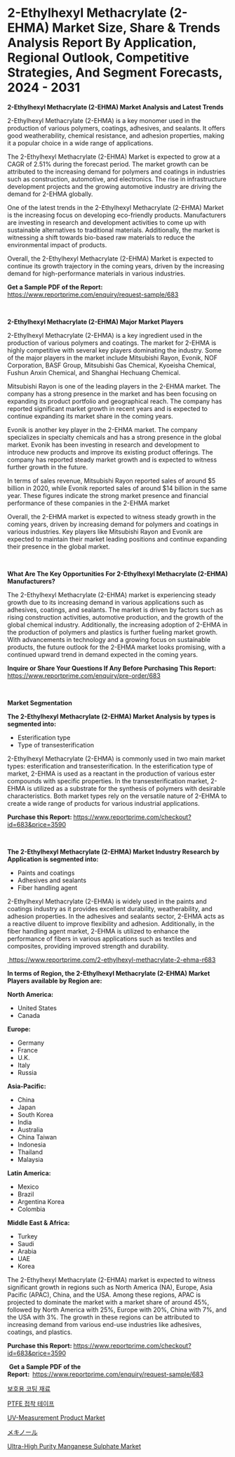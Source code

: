 <p><h1>2-Ethylhexyl Methacrylate (2-EHMA) Market Size, Share & Trends Analysis Report By Application, Regional Outlook, Competitive Strategies, And Segment Forecasts, 2024 - 2031</h1></p><p><strong>2-Ethylhexyl Methacrylate (2-EHMA) Market Analysis and Latest Trends</strong></p>
<p><p>2-Ethylhexyl Methacrylate (2-EHMA) is a key monomer used in the production of various polymers, coatings, adhesives, and sealants. It offers good weatherability, chemical resistance, and adhesion properties, making it a popular choice in a wide range of applications.</p><p>The 2-Ethylhexyl Methacrylate (2-EHMA) Market is expected to grow at a CAGR of 2.51% during the forecast period. The market growth can be attributed to the increasing demand for polymers and coatings in industries such as construction, automotive, and electronics. The rise in infrastructure development projects and the growing automotive industry are driving the demand for 2-EHMA globally.</p><p>One of the latest trends in the 2-Ethylhexyl Methacrylate (2-EHMA) Market is the increasing focus on developing eco-friendly products. Manufacturers are investing in research and development activities to come up with sustainable alternatives to traditional materials. Additionally, the market is witnessing a shift towards bio-based raw materials to reduce the environmental impact of products.</p><p>Overall, the 2-Ethylhexyl Methacrylate (2-EHMA) Market is expected to continue its growth trajectory in the coming years, driven by the increasing demand for high-performance materials in various industries.</p></p>
<p><strong>Get a Sample PDF of the Report:&nbsp;</strong> <a href="https://www.reportprime.com/enquiry/request-sample/683">https://www.reportprime.com/enquiry/request-sample/683</a></p>
<p>&nbsp;</p>
<p><strong>2-Ethylhexyl Methacrylate (2-EHMA) Major Market Players</strong></p>
<p><p>2-Ethylhexyl Methacrylate (2-EHMA) is a key ingredient used in the production of various polymers and coatings. The market for 2-EHMA is highly competitive with several key players dominating the industry. Some of the major players in the market include Mitsubishi Rayon, Evonik, NOF Corporation, BASF Group, Mitsubishi Gas Chemical, Kyoeisha Chemical, Fushun Anxin Chemical, and Shanghai Hechuang Chemical.</p><p>Mitsubishi Rayon is one of the leading players in the 2-EHMA market. The company has a strong presence in the market and has been focusing on expanding its product portfolio and geographical reach. The company has reported significant market growth in recent years and is expected to continue expanding its market share in the coming years.</p><p>Evonik is another key player in the 2-EHMA market. The company specializes in specialty chemicals and has a strong presence in the global market. Evonik has been investing in research and development to introduce new products and improve its existing product offerings. The company has reported steady market growth and is expected to witness further growth in the future.</p><p>In terms of sales revenue, Mitsubishi Rayon reported sales of around $5 billion in 2020, while Evonik reported sales of around $14 billion in the same year. These figures indicate the strong market presence and financial performance of these companies in the 2-EHMA market</p><p>Overall, the 2-EHMA market is expected to witness steady growth in the coming years, driven by increasing demand for polymers and coatings in various industries. Key players like Mitsubishi Rayon and Evonik are expected to maintain their market leading positions and continue expanding their presence in the global market.</p></p>
<p>&nbsp;</p>
<p><strong>What Are The Key Opportunities For 2-Ethylhexyl Methacrylate (2-EHMA) Manufacturers?</strong></p>
<p><p>The 2-Ethylhexyl Methacrylate (2-EHMA) market is experiencing steady growth due to its increasing demand in various applications such as adhesives, coatings, and sealants. The market is driven by factors such as rising construction activities, automotive production, and the growth of the global chemical industry. Additionally, the increasing adoption of 2-EHMA in the production of polymers and plastics is further fueling market growth. With advancements in technology and a growing focus on sustainable products, the future outlook for the 2-EHMA market looks promising, with a continued upward trend in demand expected in the coming years.</p></p>
<p><strong>Inquire or Share Your Questions If Any Before Purchasing This Report:</strong> <a href="https://www.reportprime.com/enquiry/pre-order/683">https://www.reportprime.com/enquiry/pre-order/683</a></p>
<p>&nbsp;</p>
<p><strong>Market Segmentation</strong></p>
<p><strong>The 2-Ethylhexyl Methacrylate (2-EHMA) Market Analysis by types is segmented into:</strong></p>
<p><ul><li>Esterification type</li><li>Type of transesterification</li></ul></p>
<p><p>2-Ethylhexyl Methacrylate (2-EHMA) is commonly used in two main market types: esterification and transesterification. In the esterification type of market, 2-EHMA is used as a reactant in the production of various ester compounds with specific properties. In the transesterification market, 2-EHMA is utilized as a substrate for the synthesis of polymers with desirable characteristics. Both market types rely on the versatile nature of 2-EHMA to create a wide range of products for various industrial applications.</p></p>
<p><strong>Purchase this Report:&nbsp;</strong><a href="https://www.reportprime.com/checkout?id=683&price=3590">https://www.reportprime.com/checkout?id=683&price=3590</a></p>
<p>&nbsp;</p>
<p><strong>The 2-Ethylhexyl Methacrylate (2-EHMA) Market Industry Research by Application is segmented into:</strong></p>
<p><ul><li>Paints and coatings</li><li>Adhesives and sealants</li><li>Fiber handling agent</li></ul></p>
<p><p>2-Ethylhexyl Methacrylate (2-EHMA) is widely used in the paints and coatings industry as it provides excellent durability, weatherability, and adhesion properties. In the adhesives and sealants sector, 2-EHMA acts as a reactive diluent to improve flexibility and adhesion. Additionally, in the fiber handling agent market, 2-EHMA is utilized to enhance the performance of fibers in various applications such as textiles and composites, providing improved strength and durability.</p></p>
<p><a href="https://www.reportprime.com/2-ethylhexyl-methacrylate-2-ehma-r683">&nbsp;https://www.reportprime.com/2-ethylhexyl-methacrylate-2-ehma-r683</a></p>
<p><strong>In terms of Region, the 2-Ethylhexyl Methacrylate (2-EHMA) Market Players available by Region are:</strong></p>
<p>
    <p> <strong> North America: </strong>
        <ul>
            <li>United States</li>
            <li>Canada</li>
        </ul>
        </p> 
    <p> <strong> Europe: </strong>
        <ul>
            <li>Germany</li>
            <li>France</li>
            <li>U.K.</li>
            <li>Italy</li>
            <li>Russia</li>
        </ul>
        </p> 
    <p> <strong> Asia-Pacific: </strong>
        <ul>
            <li>China</li>
            <li>Japan</li>
            <li>South Korea</li>
            <li>India</li>
            <li>Australia</li>
            <li>China Taiwan</li>
            <li>Indonesia</li>
            <li>Thailand</li>
            <li>Malaysia</li>
        </ul>
        </p> 
    <p> <strong> Latin America: </strong>
        <ul>
            <li>Mexico</li>
            <li>Brazil</li>
            <li>Argentina Korea</li>
            <li>Colombia</li>
        </ul>
        </p> 
    <p> <strong> Middle East & Africa: </strong>
        <ul>
            <li>Turkey</li>
            <li>Saudi</li>
            <li>Arabia</li>
            <li>UAE</li>
            <li>Korea</li>
        </ul>
    </p>
    </p>
<p><p>The 2-Ethylhexyl Methacrylate (2-EHMA) market is expected to witness significant growth in regions such as North America (NA), Europe, Asia Pacific (APAC), China, and the USA. Among these regions, APAC is projected to dominate the market with a market share of around 45%, followed by North America with 25%, Europe with 20%, China with 7%, and the USA with 3%. The growth in these regions can be attributed to increasing demand from various end-use industries like adhesives, coatings, and plastics.</p></p>
<p><strong>Purchase this Report: </strong><a href="https://www.reportprime.com/checkout?id=683&price=3590">https://www.reportprime.com/checkout?id=683&price=3590</a></p>
<p>&nbsp;<strong>Get a Sample PDF of the Report:&nbsp;&nbsp;</strong><a href="https://www.reportprime.com/enquiry/request-sample/683">https://www.reportprime.com/enquiry/request-sample/683</a></p>
<p><strong></strong></p>
<p><p><a href="https://github.com/TitusBoyer1/Market-Research-Report-List-1/blob/main/730788767749.md">보호용 코팅 재료</a></p><p><a href="https://github.com/RickyMetzDVM/Market-Research-Report-List-1/blob/main/119774967750.md">PTFE 접착 테이프</a></p><p><a href="https://github.com/Alonsoolds3wq1d81czn8rbol/Market-Research-Report-List-2/blob/main/uv-measurement-product-market.md">UV-Measurement Product Market</a></p><p><a href="https://github.com/MacyOrn/Market-Research-Report-List-1/blob/main/382171070131.md">メキノール</a></p><p><a href="https://github.com/yemakinde/Market-Research-Report-List-2/blob/main/ultra-high-purity-manganese-sulphate-market.md">Ultra-High Purity Manganese Sulphate Market</a></p></p>